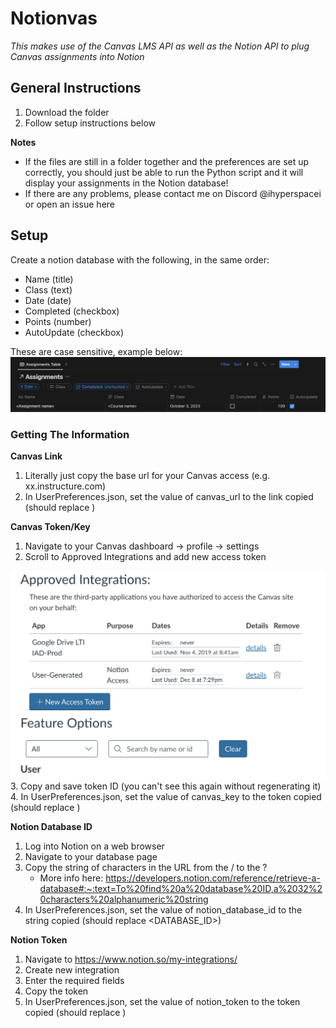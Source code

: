 # Notionvas
*This makes use of the Canvas LMS API as well as the Notion API to plug Canvas assignments into Notion*

## General Instructions  
1. Download the folder  
2. Follow setup instructions below  

**Notes**  
- If the files are still in a folder together and the preferences are set up correctly, you should just be able to run the Python script and it will display your assignments in the Notion database!  
- If there are any problems, please contact me on Discord @ihyperspacei or open an issue here

## Setup
Create a notion database with the following, in the same order:  
- Name (title)  
- Class (text)  
- Date (date)  
- Completed (checkbox)  
- Points (number)  
- AutoUpdate (checkbox)

These are case sensitive, example below:
![Notion Database.png](Docs%2FNotion%20Database.png)


### Getting The Information
**Canvas Link**
1. Literally just copy the base url for your Canvas access (e.g. xx.instructure.com)  
2. In UserPreferences.json, set the value of canvas_url to the link copied (should replace <URL>)

**Canvas Token/Key**
1. Navigate to your Canvas dashboard -> profile -> settings  
2. Scroll to Approved Integrations and add new access token

![Canvas Integrations Window.png](Docs%2FCanvas%20Integrations%20Window.png)
3. Copy and save token ID (you can't see this again without regenerating it)
4. In UserPreferences.json, set the value of canvas_key to the token copied (should replace <KEY>)

**Notion Database ID**
1. Log into Notion on a web browser
2. Navigate to your database page
3. Copy the string of characters in the URL from the / to the ?  
   - More info here: https://developers.notion.com/reference/retrieve-a-database#:~:text=To%20find%20a%20database%20ID,a%2032%20characters%20alphanumeric%20string  
4. In UserPreferences.json, set the value of notion_database_id to the string copied (should replace <DATABASE_ID>)

**Notion Token**  
1. Navigate to https://www.notion.so/my-integrations/
2. Create new integration
3. Enter the required fields
4. Copy the token
5. In UserPreferences.json, set the value of notion_token to the token copied (should replace <TOKEN>)